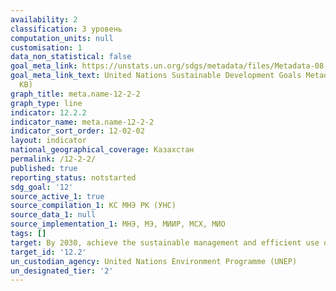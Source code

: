 ```yaml
---
availability: 2
classification: 3 уровень
computation_units: null
customisation: 1
data_non_statistical: false
goal_meta_link: https://unstats.un.org/sdgs/metadata/files/Metadata-08-04-02.pdf
goal_meta_link_text: United Nations Sustainable Development Goals Metadata (PDF 783
  KB)
graph_title: meta.name-12-2-2
graph_type: line
indicator: 12.2.2
indicator_name: meta.name-12-2-2
indicator_sort_order: 12-02-02
layout: indicator
national_geographical_coverage: Казахстан
permalink: /12-2-2/
published: true
reporting_status: notstarted
sdg_goal: '12'
source_active_1: true
source_compilation_1: КС МНЭ РК (УНС)
source_data_1: null
source_implementation_1: МНЭ, МЭ, МИИР, МСХ, МИО
tags: []
target: By 2030, achieve the sustainable management and efficient use of natural resources
target_id: '12.2'
un_custodian_agency: United Nations Environment Programme (UNEP)
un_designated_tier: '2'
---
```

